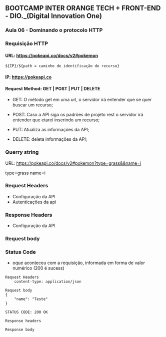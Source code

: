 ## BOOTCAMP INTER ORANGE TECH + FRONT-END - DIO._(Digital Innovation One)
### Aula 06 - Dominando o protocolo HTTP

### Requisição HTTP
#### URL: https://pokeapi.co/docs/v2#pokemon
    ${IP}/${path = caminho de identificação do recurso}
#### IP: https://pokeapi.co

#### Request Method: GET | POST | PUT | DELETE 

- GET: O método get em uma url, o servidor irá entender que se quer buscar um recurso;

- POST: Caso a API siga os padrões de projeto rest o servidor irá entender que etarei inserindo um recurso;

- PUT: Atualiza as informações da API;

- DELETE: deleta informações da API;


### Querry string
URL: https://pokeapi.co/docs/v2#pokemon?type=grass&&name=i

type=grass
name=i

### Request Headers
- Configuração da API
- Autenticações da api
### Response Headers
- Configuração da API

### Request body


### Status Code
- oque aconteceu com a requisição, informada em forma de valor numérico (200 é sucess)



```
Request Headers
    content-type: application/json

Request body
{
    "name": "Teste"
}

STATUS CODE: 200 OK

Response headers

Response body
```